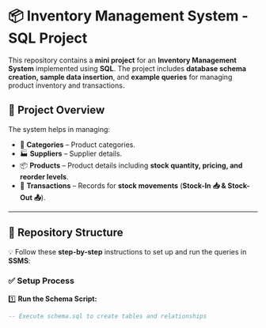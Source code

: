 # 📦 Inventory Management System - SQL Project

This repository contains a **mini project** for an **Inventory Management System** implemented using **SQL**. The project includes **database schema creation, sample data insertion**, and **example queries** for managing product inventory and transactions.

## 🚀 Project Overview
The system helps in managing:

- 📂 **Categories** – Product categories.
- 🏭 **Suppliers** – Supplier details.
- 📦 **Products** – Product details including **stock quantity, pricing, and reorder levels**.
- 🔄 **Transactions** – Records for **stock movements** (**Stock-In 📥 & Stock-Out 📤**).

---

## 📁 Repository Structure  
💡 Follow these **step-by-step** instructions to set up and run the queries in **SSMS**:

### ✅ Setup Process  
1️⃣ **Run the Schema Script:**  
   ```sql
   -- Execute schema.sql to create tables and relationships
